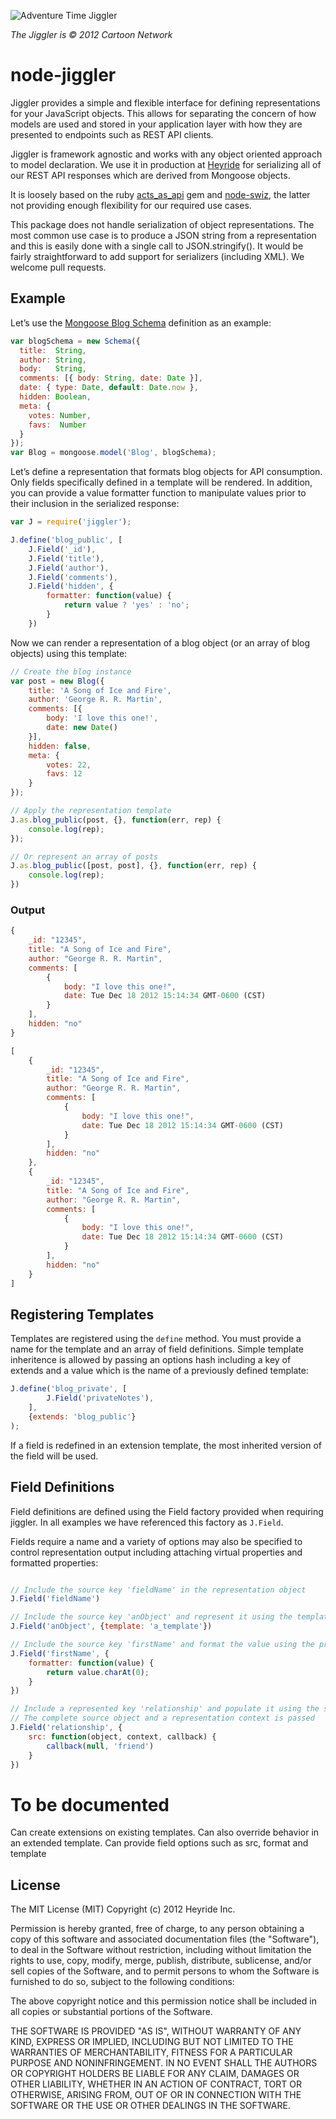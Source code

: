 ![Adventure Time Jiggler](http://a3094b75ef3de92d2032-5e0efc983ceed99b1f53c92d149fb2f5.r69.cf1.rackcdn.com/jiggler.gif)

*The Jiggler is © 2012 Cartoon Network*

node-jiggler
==============

Jiggler provides a simple and flexible interface for defining representations for your JavaScript objects. This allows for
separating the concern of how models are used and stored in your application layer with how they are presented to endpoints such
as REST API clients.

Jiggler is framework agnostic and works with any object oriented approach to model declaration.
We use it in production at [Heyride](http://heyride.com) for serializing all of our REST API responses which are derived from
Mongoose objects.

It is loosely based on the ruby [acts_as_api](https://github.com/fabrik42/acts_as_api) gem and [node-swiz](https://github.com/racker/node-swiz),
the latter not providing enough flexibility for our required use cases.

This package does not handle serialization of object representations. The most common use case is to produce a JSON string
from a representation and this is easily done with a single call to JSON.stringify(). It would be fairly straightforward to
add support for serializers (including XML). We welcome pull requests.

## Example

Let’s use the [Mongoose Blog Schema](http://mongoosejs.com) definition as an example:

```javascript
var blogSchema = new Schema({
  title:  String,
  author: String,
  body:   String,
  comments: [{ body: String, date: Date }],
  date: { type: Date, default: Date.now },
  hidden: Boolean,
  meta: {
    votes: Number,
    favs:  Number
  }
});
var Blog = mongoose.model('Blog', blogSchema);
```

Let’s define a representation that formats blog objects for API consumption. Only fields specifically defined in a template will be rendered. In addition, you can provide a value formatter function to manipulate values prior to their inclusion in the serialized response:

```javascript
var J = require('jiggler');

J.define('blog_public', [
    J.Field('_id'),
    J.Field('title'),
    J.Field('author'),
    J.Field('comments'),
    J.Field('hidden', {
    	formatter: function(value) {
    		return value ? 'yes' : 'no';
    	}
    })
```

Now we can render a representation of a blog object (or an array of blog objects) using this template:

```javascript
// Create the blog instance
var post = new Blog({
	title: 'A Song of Ice and Fire',
	author: 'George R. R. Martin',
	comments: [{
		body: 'I love this one!',
		date: new Date()
	}],
	hidden: false,
	meta: {
		votes: 22,
		favs: 12
	}
});

// Apply the representation template
J.as.blog_public(post, {}, function(err, rep) {
	console.log(rep);
});

// Or represent an array of posts
J.as.blog_public([post, post], {}, function(err, rep) {
	console.log(rep);
})

```

### Output

```javascript
{
	_id: "12345",
	title: "A Song of Ice and Fire",
	author: "George R. R. Martin",
	comments: [
		{
			body: "I love this one!",
			date: Tue Dec 18 2012 15:14:34 GMT-0600 (CST)
		}
	],
	hidden: "no"
}

[
	{
		_id: "12345",
		title: "A Song of Ice and Fire",
		author: "George R. R. Martin",
		comments: [
			{
				body: "I love this one!",
				date: Tue Dec 18 2012 15:14:34 GMT-0600 (CST)
			}
		],
		hidden: "no"
	},
	{
		_id: "12345",
		title: "A Song of Ice and Fire",
		author: "George R. R. Martin",
		comments: [
			{
				body: "I love this one!",
				date: Tue Dec 18 2012 15:14:34 GMT-0600 (CST)
			}
		],
		hidden: "no"
	}
]
```

## Registering Templates

Templates are registered using the ```define``` method. You must provide a name for the template and an array of field definitions. 
Simple template inheritence is allowed by passing an options hash including a key of extends and a value which is the name of a previously defined template:

```javascript
J.define('blog_private', [
    	J.Field('privateNotes'),
    ], 
    {extends: 'blog_public'}
);
```

If a field is redefined in an extension template, the most inherited version of the field will be used.

## Field Definitions

Field definitions are defined using the Field factory provided when requiring jiggler. In all examples we have referenced this factory as ```J.Field```.

Fields require a name and a variety of options may also be specified to control representation output including attaching virtual properties and formatted properties:

```javascript

// Include the source key 'fieldName' in the representation object
J.Field('fieldName')

// Include the source key 'anObject' and represent it using the template 'a_template'
J.Field('anObject', {template: 'a_template'})

// Include the source key 'firstName' and format the value using the provided function
J.Field('firstName', {
	formatter: function(value) {
		return value.charAt(0);
	}
})

// Include a represented key 'relationship' and populate it using the specified function
// The complete source object and a representation context is passed 
J.Field('relationship', {
	src: function(object, context, callback) {
		callback(null, 'friend')
	}
})

```


# To be documented

Can create extensions on existing templates. Can also override behavior in an extended template.
Can provide field options such as src, format and template


## License

The MIT License (MIT) Copyright (c) 2012 Heyride Inc.

Permission is hereby granted, free of charge, to any person obtaining a copy of this software and associated documentation files (the "Software"), to deal in the Software without restriction, including without limitation the rights to use, copy, modify, merge, publish, distribute, sublicense, and/or sell copies of the Software, and to permit persons to whom the Software is furnished to do so, subject to the following conditions:

The above copyright notice and this permission notice shall be included in all copies or substantial portions of the Software.

THE SOFTWARE IS PROVIDED "AS IS", WITHOUT WARRANTY OF ANY KIND, EXPRESS OR IMPLIED, INCLUDING BUT NOT LIMITED TO THE WARRANTIES OF MERCHANTABILITY, FITNESS FOR A PARTICULAR PURPOSE AND NONINFRINGEMENT. IN NO EVENT SHALL THE AUTHORS OR COPYRIGHT HOLDERS BE LIABLE FOR ANY CLAIM, DAMAGES OR OTHER LIABILITY, WHETHER IN AN ACTION OF CONTRACT, TORT OR OTHERWISE, ARISING FROM, OUT OF OR IN CONNECTION WITH THE SOFTWARE OR THE USE OR OTHER DEALINGS IN THE SOFTWARE.
